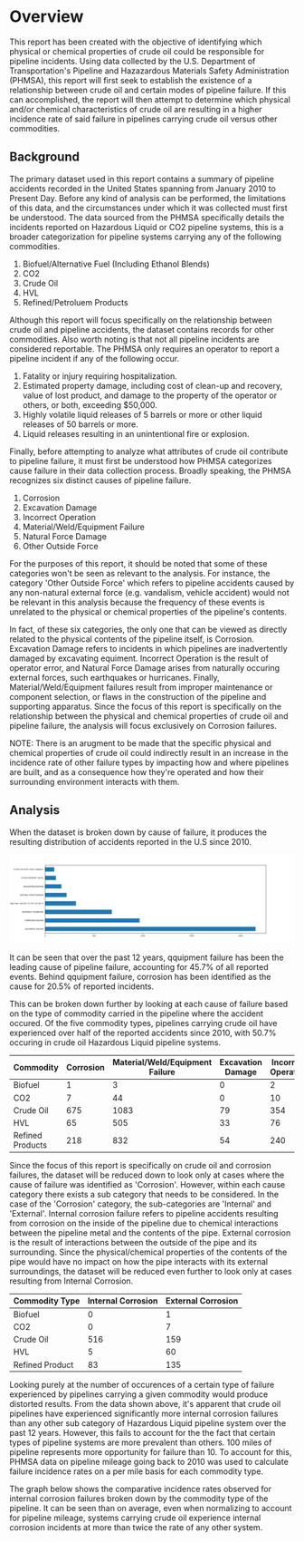 # Overview


This report has been created with the objective of identifying which physical or chemical properties of crude oil could be responsible for pipeline incidents. Using data collected by the U.S. Department of Transportation's Pipeline and Hazazardous Materials Safety Administration (PHMSA), this report will first seek to establish the existence of a relationship between crude oil and certain modes of pipeline failure. If this can accomplished, the report will then attempt to determine which physical and/or chemical characteristics of crude oil are resulting in a higher incidence rate of said failure in pipelines carrying crude oil versus other commodities. 

## Background 

The primary dataset used in this report contains a summary of pipeline accidents recorded in the United States spanning from January 2010 to Present Day. Before any kind of analysis can be performed, the limitations of this data, and the circumstances under which it was collected must first be understood. The data sourced from the PHMSA specifically details the incidents reported on Hazardous Liquid or CO2 pipeline systems, this is a broader categorization for pipeline systems carrying any of the following commodities. 

1) Biofuel/Alternative Fuel (Including Ethanol Blends)
2) CO2
3) Crude Oil
4) HVL
5) Refined/Petroluem Products

Although this report will focus specifically on the relationship between crude oil and pipeline accidents, the dataset contains records for other commodities. Also worth noting is that not all pipeline incidents are considered reportable. The PHMSA only requires an operator to report a pipeline incident if any of the following occur. 

1) Fatality or injury requiring hospitalization.
2) Estimated property damage, including cost of clean-up and recovery, value of lost product, and damage to the property of the operator or others, or        both, exceeding $50,000.
3) Highly volatile liquid releases of 5 barrels or more or other liquid releases of 50 barrels or more.
4) Liquid releases resulting in an unintentional fire or explosion.

Finally, before attempting to analyze what attributes of crude oil contribute to pipeline failure, it must first be understood how PHMSA categorizes cause failure in their data collection process. Broadly speaking, the PHMSA recognizes six distinct causes of pipeline failure.

1) Corrosion 
2) Excavation Damage
3) Incorrect Operation
4) Material/Weld/Equipment Failure
5) Natural Force Damage
6) Other Outside Force

For the purposes of this report, it should be noted that some of these categories won't be seen as relevant to the analysis. For instance, the category 'Other Outside Force' which refers to pipeline accidents caused by any non-natural external force (e.g. vandalism, vehicle accident) would not be relevant in this analysis because the frequency of these events is unrelated to the physical or chemical properties of the pipeline's contents. 

In fact, of these six categories, the only one that can be viewed as directly related to the physical contents of the pipeline itself, is Corrosion. Excavation Damage refers to incidents in which pipelines are inadvertently damaged by excavating equiment. Incorrect Operation is the result of operator error, and Natural Force Damage arises from naturally occuring external forces, such earthquakes or hurricanes. Finally, Material/Weld/Equipment failures result from improper maintenance or component selection, or flaws in the construction of the pipeline and supporting apparatus. Since the focus of this report is specifically on the relationship between the physical and chemical properties of crude oil and pipeline failure, the analysis will focus exclusively on Corrosion failures. 

NOTE: There is an arugment to be made that the specific physical and chemical properties of crude oil could indirectly result in an increase in the incidence rate of other failure types by impacting how and where pipelines are built, and as a consequence how they're operated and how their surrounding environment interacts with them. 

## Analysis


When the dataset is broken down by cause of failure, it produces the resulting distribution of accidents reported in the U.S since 2010. 


![alt text](https://github.com/MathesCy/Validere/blob/main/FailureType.png)


It can be seen that over the past 12 years, qquipment failure has been the leading cause of pipeline failure, accounting for 45.7% of all reported events. Behind qquipment failure, corrosion has been identified as the cause for 20.5% of reported incidents.

This can be broken down further by looking at each cause of failure based on the type of commodity carried in the pipeline where the accident occured. Of the five commodity types, pipelines carrying crude oil have experienced over half of the reported accidents since 2010, with 50.7% occuring in crude oil Hazardous Liquid pipeline systems. 


|  Commodity       | Corrosion      | Material/Weld/Equipment Failure | Excavation Damage | Incorrect Operation  | Natural Force | Other Force  | 
| ------------ |---------------| -----------------------  |------------       |---------------     | ----------    | ------------ | 
| Biofuel       | 1            | 3                        | 0                 | 2                  | 0             |0      | 
| CO2           | 7            |   44                     | 0                 | 10                  |   1         | 1     |  
| Crude Oil     | 675          | 1083                     | 79                 | 354                | 102          |44     | 
| HVL           | 65           |   505                     | 33                | 76                 |   30         | 19      |  
| Refined Products | 218       |   832                     | 54               | 240                 |     86          | 29     |   


Since the focus of this report is specifically on crude oil and corrosion failures, the dataset will be reduced down to look only at cases where the cause of failure was identified as 'Corrosion'. However, within each cause category there exists a sub category that needs to be considered. In the case of the 'Corrosion' category, the sub-categories are 'Internal' and 'External'. Internal corrosion failure refers to pipeline accidents resulting from corrosion on the inside of the pipeline due to chemical interactions between the pipeline metal and the contents of the pipe. External corrosion is the result of interactions between the outside of the pipe and its surrounding. Since the physical/chemical properties of the contents of the pipe would have no impact on how the pipe interacts with its external surroundings, the dataset will be reduced even further to look only at cases resulting from Internal Corrosion.

Commodity Type | Internal Corrosion| External Corrosion
-------------  | ------------- | -------------
Biofuel        | 0             | 1
CO2            | 0             |    7
Crude Oil      | 516           | 159
HVL            | 5             | 60
Refined Product | 83              | 135


Looking purely at the number of occurences of a certain type of failure experienced by pipelines carrying a given commodity would produce distorted results. From the data shown above, it's apparent that crude oil pipelines have experienced significantly more internal corrosion failures than any other sub category of Hazardous Liquid pipeline system over the past 12 years. However, this fails to account for the the fact that certain types of pipeline systems are more prevalent than others. 100 miles of pipeline represents more opportunity for failure than 10. To account for this, PHMSA data on pipeline mileage going back to 2010 was used to calculate failure incidence rates on a per mile basis for each commodity type. 

The graph below shows the comparative incidence rates observed for internal corrosion failures broken down by the commodity type of the pipeline. It can be seen than on average, even when normalizing to account for pipeline mileage, systems carrying crude oil experience internal corrosion incidents at more than twice the rate of any other system.



